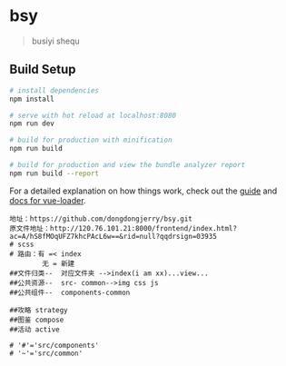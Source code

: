 # bsy

> busiyi shequ

## Build Setup

``` bash
# install dependencies
npm install

# serve with hot reload at localhost:8080
npm run dev

# build for production with minification
npm run build

# build for production and view the bundle analyzer report
npm run build --report
```

For a detailed explanation on how things work, check out the [guide](http://vuejs-templates.github.io/webpack/) and [docs for vue-loader](http://vuejs.github.io/vue-loader).

```
地址：https://github.com/dongdongjerry/bsy.git
原文件地址：http://120.76.101.21:8000/frontend/index.html?ac=A/hS8fMOqUFZ7khcPAcL6w==&rid=null?qqdrsign=03935
# scss
# 路由：有 =< index
		无 = 新建
##文件归类--  对应文件夹 -->index(i am xx)...view...
##公共资源--  src- common-->img css js
##公共组件--  components-common

##攻略 strategy
##图鉴 compose
##活动 active

# '#'='src/components'
# '~'='src/common'
```
